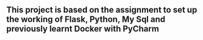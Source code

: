 ## This project is based on the assignment to set up the working of Flask, Python, My Sql and previously learnt Docker with PyCharm
